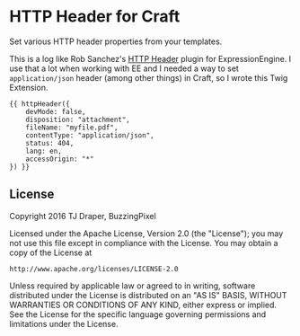 # HTTP Header for Craft

Set various HTTP header properties from your templates.

This is a log like Rob Sanchez's [HTTP Header](https://github.com/rsanchez/http_header) plugin for ExpressionEngine. I use that a lot when working with EE and I needed a way to set `application/json` header (among other things) in Craft, so I wrote this Twig Extension.

```
{{ httpHeader({
	devMode: false,
	disposition: "attachment",
	fileName: "myfile.pdf",
	contentType: "application/json",
	status: 404,
	lang: en,
	accessOrigin: "*"
}) }}
```

## License

Copyright 2016 TJ Draper, BuzzingPixel

Licensed under the Apache License, Version 2.0 (the "License");
you may not use this file except in compliance with the License.
You may obtain a copy of the License at

	http://www.apache.org/licenses/LICENSE-2.0

Unless required by applicable law or agreed to in writing, software
distributed under the License is distributed on an "AS IS" BASIS,
WITHOUT WARRANTIES OR CONDITIONS OF ANY KIND, either express or implied.
See the License for the specific language governing permissions and
limitations under the License.